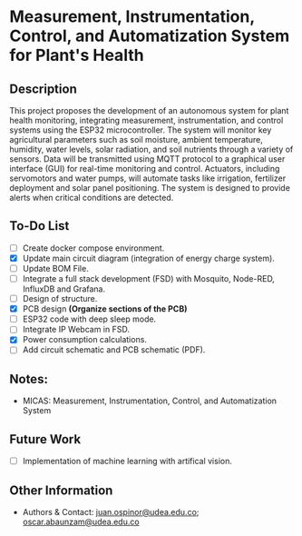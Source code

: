# Measurement, Instrumentation, Control, and Automatization System for Plant's Health

## Description
This project proposes the development of an autonomous system for plant health monitoring, integrating measurement, instrumentation, and control systems using the ESP32 microcontroller. The system will monitor key agricultural parameters such as soil moisture, ambient temperature, humidity, water levels, solar radiation, and soil nutrients through a variety of sensors. Data will be transmitted using MQTT protocol to a graphical user interface (GUI) for real-time monitoring and control. Actuators, including servomotors and water pumps, will automate tasks like irrigation, fertilizer deployment and solar panel positioning. The system is designed to provide alerts when critical conditions are detected.

## To-Do List
- [ ] Create docker compose environment.
- [x] Update main circuit diagram (integration of energy charge system).
- [ ] Update BOM File.
- [ ] Integrate a full stack development (FSD) with Mosquito, Node-RED, InfluxDB and Grafana.
- [ ] Design of structure.
- [x] PCB design **(Organize sections of the PCB)**
- [ ] ESP32 code with deep sleep mode.
- [ ] Integrate IP Webcam in FSD.
- [x] Power consumption calculations.
- [ ] Add circuit schematic and PCB schematic (PDF).

## Notes:
- MICAS: Measurement, Instrumentation, Control, and Automatization System

## Future Work
- [ ] Implementation of machine learning with artifical vision.

## Other Information
- Authors & Contact: juan.ospinor@udea.edu.co; oscar.abaunzam@udea.edu.co